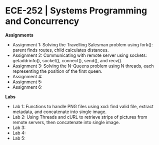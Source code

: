 # ECE-252 | Systems Programming and Concurrency

**Assignments**
* Assignment 1: Solving the Travelling Salesman problem using fork(): parent finds routes, child calculates distances.
* Assignment 2: Communicating with remote server using sockets: getaddrinfo(), socket(), connect(), send(), and recv().
* Assignment 3: Solving the N-Queens problem using N threads, each representing the position of the first queen.
* Assignment 4:
* Assignment 5:
* Assignment 6:

**Labs**
* Lab 1: Functions to handle PNG files using xxd: find valid file, extract metadata, and concatenate into single image.
* Lab 2: Using Threads and cURL to retrieve strips of pictures from remote servers, then concatenate into single image.
* Lab 3:
* Lab 4:
* Lab 5:
